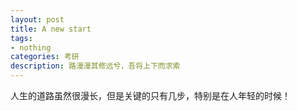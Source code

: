 ```yaml
---
layout: post
title: A new start
tags:
- nothing
categories: 考研
description: 路漫漫其修远兮，吾将上下而求索
---
```


人生的道路虽然很漫长，但是关键的只有几步，特别是在人年轻的时候！
